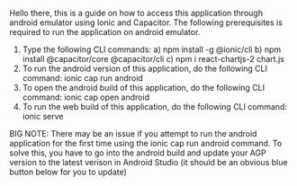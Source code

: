 Hello there, this is a guide on how to access this application through android emulator using Ionic and Capacitor. The following prerequisites is required to run the application on android emulator.

1. Type the following CLI commands:
   a) npm install -g @ionic/cli
   b) npm install @capacitor/core @capacitor/cli
   c) npm i react-chartjs-2 chart.js
2. To run the android version of this application, do the following CLI command: ionic cap run android
3. To open the android build of this application, do the following CLI command: ionic cap open android
4. To run the web build of this application, do the following CLI command: ionic serve

BIG NOTE: There may be an issue if you attempt to run the android application for the first time using the ionic cap run android command. To solve this, you have to go into the android build and update your AGP version to the latest verison in Android Studio (it should be an obvious blue button below for you to update)
